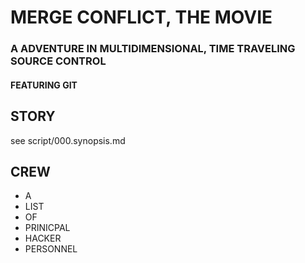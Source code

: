 # MERGE CONFLICT, THE MOVIE
### A ADVENTURE IN MULTIDIMENSIONAL, TIME TRAVELING SOURCE CONTROL
#### FEATURING GIT

## STORY

see script/000.synopsis.md

## CREW

+ A
+ LIST
+ OF
+ PRINICPAL
+ HACKER
+ PERSONNEL
